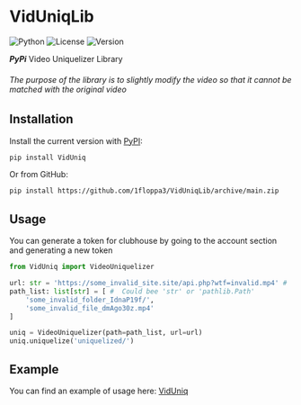 # VidUniqLib

![Python](https://img.shields.io/badge/Language-Python3.10-yellow.svg?style=flat)
![License](https://img.shields.io/pypi/l/VidUniq?color=blueviolet)
![Version](https://img.shields.io/pypi/v/VidUniq?color=orange)

_**PyPi**_ Video Uniquelizer Library
###### The purpose of the library is to slightly modify the video so that it cannot be matched with the original video

## Installation
Install the current version with [PyPI](https://pypi.org/project/VidUniqLib/):
```bash
pip install VidUniq
```
Or from GitHub:
```bash
pip install https://github.com/1floppa3/VidUniqLib/archive/main.zip
```

## Usage
You can generate a token for clubhouse by going to the account section and generating a new token
```python
from VidUniq import VideoUniquelizer

url: str = 'https://some_invalid_site.site/api.php?wtf=invalid.mp4' #  Could be list
path_list: list[str] = [ #  Could bee 'str' or 'pathlib.Path'
    'some_invalid_folder_IdnaP19f/',
    'some_invalid_file_dmAgo30z.mp4'
]

uniq = VideoUniquelizer(path=path_list, url=url)
uniq.uniquelize('uniquelized/')
```

## Example
You can find an example of usage here: [VidUniq](https://github.com/1floppa3/VidUniq)
